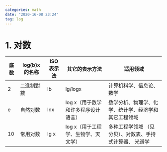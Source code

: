```yaml
---
categories: math
date: "2020-16-08 23:24"
tag: log
---
```


# 1. 对数

|底数|log{b}x的名称|ISO表示法|其它的表示方法|适用领域|
|--|--|--|--|--|
|2|二進制對數|lb|lg/logx|计算机科学、信息论、数学|
|e|自然对数|lnx|log x（用于数学和许多程序设计语言）|数学分析、物理学、化学、统计学、经济学和其它工程领域|
|10|常用对数|lg x|log x（用于工程学、生物学、天文学）|多种工程学领域 （见分贝）、对数表、手持式计算器、 光谱学|
